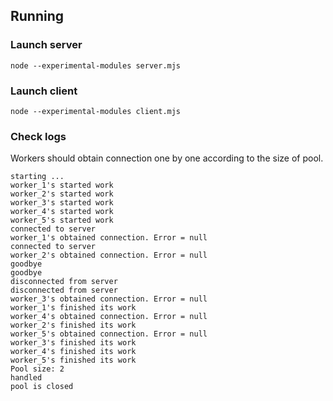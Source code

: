 ## Running

### Launch server
```
node --experimental-modules server.mjs
```

### Launch client
```
node --experimental-modules client.mjs
```

### Check logs
Workers should obtain connection one by one according to the size of pool.
```
starting ...
worker_1's started work
worker_2's started work
worker_3's started work
worker_4's started work
worker_5's started work
connected to server
worker_1's obtained connection. Error = null
connected to server
worker_2's obtained connection. Error = null
goodbye
goodbye
disconnected from server
disconnected from server
worker_3's obtained connection. Error = null
worker_1's finished its work
worker_4's obtained connection. Error = null
worker_2's finished its work
worker_5's obtained connection. Error = null
worker_3's finished its work
worker_4's finished its work
worker_5's finished its work
Pool size: 2
handled
pool is closed
```